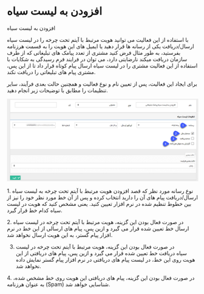 # افزودن به لیست سیاه

افزودن به لیست سیاه

با استفاده از این فعالیت می توانید هویت مرتبط با آیتم تحت چرخه را در لیست سیاه ارسال/دریافت یکی از رسانه ها قرار دهید یا ایمیل های این هویت را به قسمت هرزنامه بفرستید، به طور مثال فرض کنید مشتری از تعدد پیامک های تبلیغاتی که از طرف سازمان دریافت میکند نارضایتی دارد، می توان در فرایند فرم رسیدگی به شکایات با استفاده از این فعالیت مشتری را در لیست سیاه ارسال پیام کوتاه قرار داد تا از این پس، مشتری پیام های تبلیغاتی را دریافت نکند.

برای ایجاد این فعالیت، پس از تعیین نام و نوع فعالیت و همچنین حالت بعدی فرآیند، سایر تنظیمات را مطابق با توضیحات زیر انجام دهید.

![](AddtoBlacklist/AddtoBlackList.png)

1\. نوع رسانه مورد نظر که قصد افزودن هویت مرتبط با آیتم تحت چرخه به لیست سیاه ارسال/دریافت پیام های آن را دارید انتخاب کرده و پس از آن خط مورد نظر خود را نیز از بین خطوط تنظیم شده در نرم افزار تعیین کنید. یعنی مشخص کنید که هویت در لیست سیاه کدام خط قرار گیرد.

2\. در صورت فعال بودن این گزینه، هویت مرتبط با آیتم تحت چرخه در لیست سیاه ارسال خط تعیین شده قرار می گیرد و ازین پس، پیام های ارسالی از این خط در نرم افزار پیام گستر، به این هویت ارسال نخواهد شد.

3. در صورت فعال بودن این گزینه، هویت مرتبط با آیتم تحت چرخه در لیست سیاه دریافت خط تعیین شده قرار می گیرد و ازین پس، پیام های دریافتی از این هویت روی این خط، در لیست پیام های دریافتی در نرم افزار پیام گستر نمایش داده نخواهد شد.

4\. در صورت فعال بودن این گزینه، پیام های دریافتی این هویت روی خط مشخص شده، به عنوان هرزنامه (Spam) شناسایی خواهد شد.